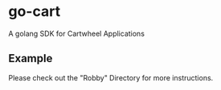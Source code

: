 # go-cart
A golang SDK for Cartwheel Applications

## Example

Please check out the "Robby" Directory for more instructions.